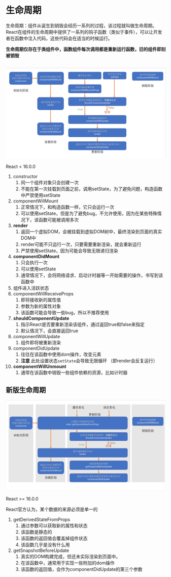 # 生命周期

生命周期：组件从诞生到销毁会经历一系列的过程，该过程就叫做生命周期。React在组件的生命周期中提供了一系列的钩子函数（类似于事件），可以让开发者在函数中注入代码，这些代码会在适当的时候运行。

**生命周期仅存在于类组件中，函数组件每次调用都是重新运行函数，旧的组件即刻被销毁**

##  

![react旧版生命周期](2-10.生命周期/react旧版生命周期.png)

React < 16.0.0

1. constructor
   1. 同一个组件对象只会创建一次
   2. 不能在第一次挂载到页面之前，调用setState，为了避免问题，构造函数中严禁使用setState
2. componentWillMount
   1. 正常情况下，和构造函数一样，它只会运行一次
   2. 可以使用setState，但是为了避免bug，不允许使用，因为在某些特殊情况下，该函数可能被调用多次
3. **render**
   1. 返回一个虚拟DOM，会被挂载到虚拟DOM树中，最终渲染到页面的真实DOM中
   2. render可能不只运行一次，只要需要重新渲染，就会重新运行
   3. 严禁使用setState，因为可能会导致无限递归渲染
4. **componentDidMount**
   1. 只会执行一次
   2. 可以使用setState
   3. 通常情况下，会将网络请求、启动计时器等一开始需要的操作，书写到该函数中
5. 组件进入活跃状态
6. componentWillReceiveProps
   1. 即将接收新的属性值
   2. 参数为新的属性对象
   3. 该函数可能会导致一些bug，所以不推荐使用
7. **shouldComponentUpdate**
   1. 指示React是否要重新渲染该组件，通过返回true和false来指定
   2. 默认情况下，会直接返回true
8. componentWillUpdate
   1. 组件即将被重新渲染
9. componentDidUpdate
   1.  往往在该函数中使用dom操作，改变元素
   1.  **注意** 此处设置状态`setState`会导致无限循环 （即render会反复运行）
10. **componentWillUnmount**
    1.  通常在该函数中销毁一些组件依赖的资源，比如计时器

## 新版生命周期

![image-20220712153031165](2-10.生命周期/react新版生命周期.png)

React >= 16.0.0

React官方认为，某个数据的来源必须是单一的

1. getDerivedStateFromProps
   1. 通过参数可以获取新的属性和状态
   2. 该函数是静态的
   3. 该函数的返回值会覆盖掉组件状态
   4. 该函数几乎是没有什么用
2. getSnapshotBeforeUpdate
   1. 真实的DOM构建完成，但还未实际渲染到页面中。
   2. 在该函数中，通常用于实现一些附加的dom操作
   3. 该函数的返回值，会作为componentDidUpdate的第三个参数